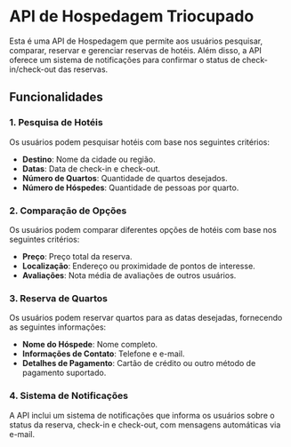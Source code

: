 # API de Hospedagem Triocupado

Esta é uma API de Hospedagem que permite aos usuários pesquisar, comparar, reservar e gerenciar reservas de hotéis. Além disso, a API oferece um sistema de notificações para confirmar o status de check-in/check-out das reservas. 

## Funcionalidades

### 1. Pesquisa de Hotéis
Os usuários podem pesquisar hotéis com base nos seguintes critérios:
- **Destino**: Nome da cidade ou região.
- **Datas**: Data de check-in e check-out.
- **Número de Quartos**: Quantidade de quartos desejados.
- **Número de Hóspedes**: Quantidade de pessoas por quarto.

### 2. Comparação de Opções
Os usuários podem comparar diferentes opções de hotéis com base nos seguintes critérios:
- **Preço**: Preço total da reserva.
- **Localização**: Endereço ou proximidade de pontos de interesse.
- **Avaliações**: Nota média de avaliações de outros usuários.

### 3. Reserva de Quartos
Os usuários podem reservar quartos para as datas desejadas, fornecendo as seguintes informações:
- **Nome do Hóspede**: Nome completo.
- **Informações de Contato**: Telefone e e-mail.
- **Detalhes de Pagamento**: Cartão de crédito ou outro método de pagamento suportado.

### 4. Sistema de Notificações
A API inclui um sistema de notificações que informa os usuários sobre o status da reserva, check-in e check-out, com mensagens automáticas via e-mail.
